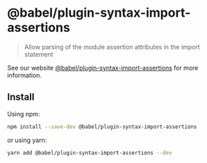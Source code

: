 # @babel/plugin-syntax-import-assertions

> Allow parsing of the module assertion attributes in the import statement

See our website [@babel/plugin-syntax-import-assertions](https://babeljs.io/docs/babel-plugin-syntax-import-assertions) for more information.

## Install

Using npm:

```sh
npm install --save-dev @babel/plugin-syntax-import-assertions
```

or using yarn:

```sh
yarn add @babel/plugin-syntax-import-assertions --dev
```
